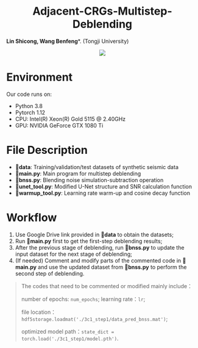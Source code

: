 <h1 align="center">Adjacent-CRGs-Multistep-Deblending</h1>

**Lin Shicong, Wang Benfeng***. (Tongji University)

<div align="center">
<img src=https://github.com/user-attachments/assets/40f9ff36-7bb0-4a83-bf9f-f2b1c764e649>
</div>

# Environment
Our code runs on:
* Python 3.8
* Pytorch 1.12
* CPU: Intel(R) Xeon(R) Gold 5115 @ 2.40GHz
* GPU: NVIDIA GeForce GTX 1080 Ti

# File Description
* :file_folder:**data**: Training/validation/test datasets of synthetic seismic data
* :page_facing_up:**main.py**: Main program for multistep deblending
* :page_facing_up:**bnss.py**: Blending noise simulation-subtraction operation
* :page_facing_up:**unet_tool.py**: Modified U-Net structure and SNR calculation function
* :page_facing_up:**warmup_tool.py**: Learning rate warm-up and cosine decay function

# Workflow
1. Use Google Drive link provided in :file_folder:**data** to obtain the datasets;
2. Run :page_facing_up:**main.py** first to get the first-step deblending results;
3. After the previous stage of deblending, run :page_facing_up:**bnss.py** to update the input dataset for the next stage of deblending;
4. (If needed) Comment and modify parts of the commented code in :page_facing_up:**main.py** and use the updated dataset from :page_facing_up:**bnss.py** to perform the second step of deblending.

>The codes that need to be commented or modified mainly include：
>
>number of epochs: `num_epochs`; learning rate：`lr`;
>
>file location：`hdf5storage.loadmat('./3c1_step1/data_pred_bnss.mat')`;
>
>optimized model path：`state_dict = torch.load('./3c1_step1/model.pth')`.
